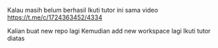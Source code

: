 Kalau masih belum berhasil
Ikuti tutor ini sama video https://t.me/c/1724363452/4334

Kalian buat new repo lagi
Kemudian add new workspace lagi
Ikuti tutor diatas
